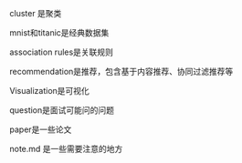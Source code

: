 cluster 是聚类

mnist和titanic是经典数据集

association rules是关联规则

recommendation是推荐，包含基于内容推荐、协同过滤推荐等

Visualization是可视化

question是面试可能问的问题

paper是一些论文

note.md 是一些需要注意的地方
